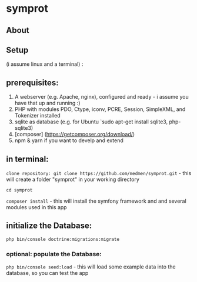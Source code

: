 # symprot 

## About

## Setup 
(i assume linux and a terminal)  :
## prerequisites: 
  1. A webserver (e.g. Apache, nginx), configured and ready - i assume you have that up and running :) 
  2. PHP with modules PDO, Ctype, iconv, PCRE, Session, SimpleXML, and Tokenizer installed
  3. sqlite as database (e.g. for Ubuntu `sudo apt-get install sqlite3, php-sqlite3)
  4. [composer] (https://getcomposer.org/download/)
  5. npm & yarn if you want to develp and extend
## in terminal:  
`clone repository: git clone https://github.com/medmen/symprot.git` - this will create a folder "symprot" in your working directory

`cd symprot`

`composer install` - this will install the symfony framework and and several modules used in this app

## initialize the Database:
`php bin/console doctrine:migrations:migrate`

### optional: populate the Database:
`php bin/console seed:load` - this will load some example data into the database, so you can test the app
